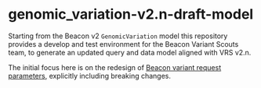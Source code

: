 # genomic_variation-v2.n-draft-model

Starting from the Beacon v2 `GenomicVariation` model this repository provides a develop and test environment for the Beacon Variant Scouts team, to generate an updated query and data model aligned with VRS v2.n.

The initial focus here is on the redesign of [Beacon variant request parameters](https://github.com/ga4gh-beacon/genomic_variation-v2.n-draft-model/blob/main/src/genomicVariations/requestParameters.yaml), explicitly including breaking changes.
